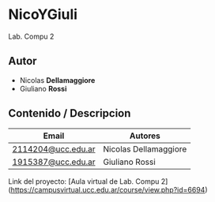 # NicoYGiuli
Lab. Compu 2


## Autor
* Nicolas **Dellamaggiore**
* Giuliano **Rossi**
## Contenido / Descripcion

|Email|Autores|
|-----|-------|
|2114204@ucc.edu.ar|Nicolas Dellamaggiore|:+1:
|1915387@ucc.edu.ar|Giuliano Rossi|:octocat:



Link del proyecto: [Aula virtual de Lab. Compu 2] (https://campusvirtual.ucc.edu.ar/course/view.php?id=6694)
